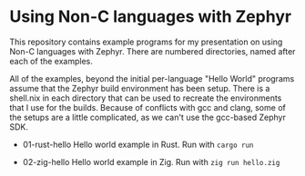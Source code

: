 # Using Non-C languages with Zephyr

This repository contains example programs for my presentation on using
Non-C languages with Zephyr.  There are numbered directories, named
after each of the examples.

All of the examples, beyond the initial per-language "Hello World"
programs assume that the Zephyr build environment has been setup.
There is a shell.nix in each directory that can be used to recreate
the environments that I use for the builds.  Because of conflicts with
gcc and clang, some of the setups are a little complicated, as we
can't use the gcc-based Zephyr SDK.

- 01-rust-hello
  Hello world example in Rust.
  Run with `cargo run`

- 02-zig-hello
  Hello world example in Zig.
  Run with `zig run hello.zig`
